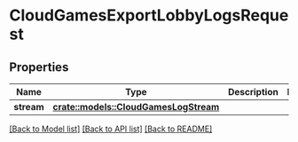 # CloudGamesExportLobbyLogsRequest

## Properties

Name | Type | Description | Notes
------------ | ------------- | ------------- | -------------
**stream** | [**crate::models::CloudGamesLogStream**](CloudGamesLogStream.md) |  | 

[[Back to Model list]](../README.md#documentation-for-models) [[Back to API list]](../README.md#documentation-for-api-endpoints) [[Back to README]](../README.md)



